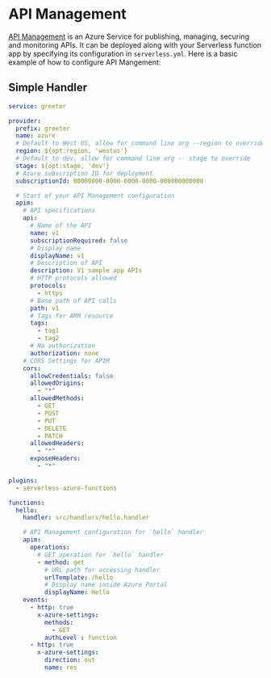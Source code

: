 # API Management

[API Management](https://azure.microsoft.com/en-us/services/api-management/) is an Azure Service for publishing, managing, securing and monitoring APIs. It can be deployed along with your Serverless function app by specifying its configuration in `serverless.yml`. Here is a basic example of how to configure API Mangement:

## Simple Handler

```yaml
service: greeter

provider:
  prefix: greeter
  name: azure
  # Default to West US, allow for command line arg --region to override
  region: ${opt:region, 'westus'}
  # Default to dev, allow for command line arg -- stage to override
  stage: ${opt:stage, 'dev'}
  # Azure subscription ID for deployment
  subscriptionId: 00000000-0000-0000-0000-000000000000

  # Start of your API Management configuration
  apim:
    # API specifications
    api:
      # Name of the API
      name: v1
      subscriptionRequired: false
      # Display name
      displayName: v1
      # Description of API
      description: V1 sample app APIs
      # HTTP protocols allowed
      protocols:
        - https
      # Base path of API calls
      path: v1
      # Tags for ARM resource
      tags:
        - tag1
        - tag2
      # No authorization
      authorization: none
    # CORS Settings for APIM
    cors:
      allowCredentials: false
      allowedOrigins:
        - "*"
      allowedMethods:
        - GET
        - POST
        - PUT
        - DELETE
        - PATCH
      allowedHeaders:
        - "*"
      exposeHeaders:
        - "*"

plugins:
  - serverless-azure-functions

functions:
  hello:
    handler: src/handlers/hello.handler

    # API Management configuration for `hello` handler
    apim:
      operations:
        # GET operation for `hello` handler
        - method: get
          # URL path for accessing handler
          urlTemplate: /hello
          # Display name inside Azure Portal
          displayName: Hello
    events:
      - http: true
        x-azure-settings:
          methods:
            - GET
          authLevel : function
      - http: true
        x-azure-settings:
          direction: out
          name: res
```
